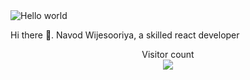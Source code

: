 <img src="https://raw.githubusercontent.com/sagar-viradiya/sagar-viradiya/master/resources/banner.png" alt="Hello world">



Hi there 👋. Navod Wijesooriya, a skilled react developer





















<p align="center"> 
  Visitor count<br>
  <img src="https://profile-counter.glitch.me/sagar-viradiya/count.svg" />
</p>
